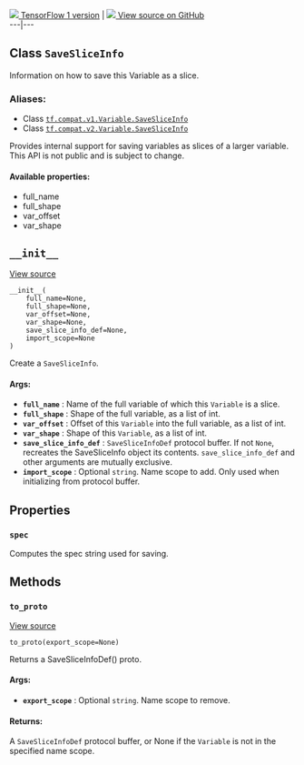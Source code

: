 [ ![](https://tensorflow.google.cn/images/tf_logo_32px.png) TensorFlow 1
version](/versions/r1.15/api_docs/python/tf/Variable/SaveSliceInfo) |  [
![](https://tensorflow.google.cn/images/GitHub-Mark-32px.png) View source on
GitHub
](https://github.com/tensorflow/tensorflow/blob/r2.0/tensorflow/python/ops/variables.py#L1279-L1358)  
---|---  
  
## Class `SaveSliceInfo`

Information on how to save this Variable as a slice.

### Aliases:

  * Class [`tf.compat.v1.Variable.SaveSliceInfo`](/api_docs/python/tf/Variable/SaveSliceInfo)
  * Class [`tf.compat.v2.Variable.SaveSliceInfo`](/api_docs/python/tf/Variable/SaveSliceInfo)

Provides internal support for saving variables as slices of a larger variable.
This API is not public and is subject to change.

#### Available properties:

  * full_name
  * full_shape
  * var_offset
  * var_shape

## `__init__`

[View
source](https://github.com/tensorflow/tensorflow/blob/r2.0/tensorflow/python/ops/variables.py#L1293-L1326)

    
    
    __init__(
        full_name=None,
        full_shape=None,
        var_offset=None,
        var_shape=None,
        save_slice_info_def=None,
        import_scope=None
    )
    

Create a `SaveSliceInfo`.

#### Args:

  * **`full_name`** : Name of the full variable of which this `Variable` is a slice.
  * **`full_shape`** : Shape of the full variable, as a list of int.
  * **`var_offset`** : Offset of this `Variable` into the full variable, as a list of int.
  * **`var_shape`** : Shape of this `Variable`, as a list of int.
  * **`save_slice_info_def`** : `SaveSliceInfoDef` protocol buffer. If not `None`, recreates the SaveSliceInfo object its contents. `save_slice_info_def` and other arguments are mutually exclusive.
  * **`import_scope`** : Optional `string`. Name scope to add. Only used when initializing from protocol buffer.

## Properties

### `spec`

Computes the spec string used for saving.

## Methods

### `to_proto`

[View
source](https://github.com/tensorflow/tensorflow/blob/r2.0/tensorflow/python/ops/variables.py#L1336-L1358)

    
    
    to_proto(export_scope=None)
    

Returns a SaveSliceInfoDef() proto.

#### Args:

  * **`export_scope`** : Optional `string`. Name scope to remove.

#### Returns:

A `SaveSliceInfoDef` protocol buffer, or None if the `Variable` is not in the
specified name scope.


